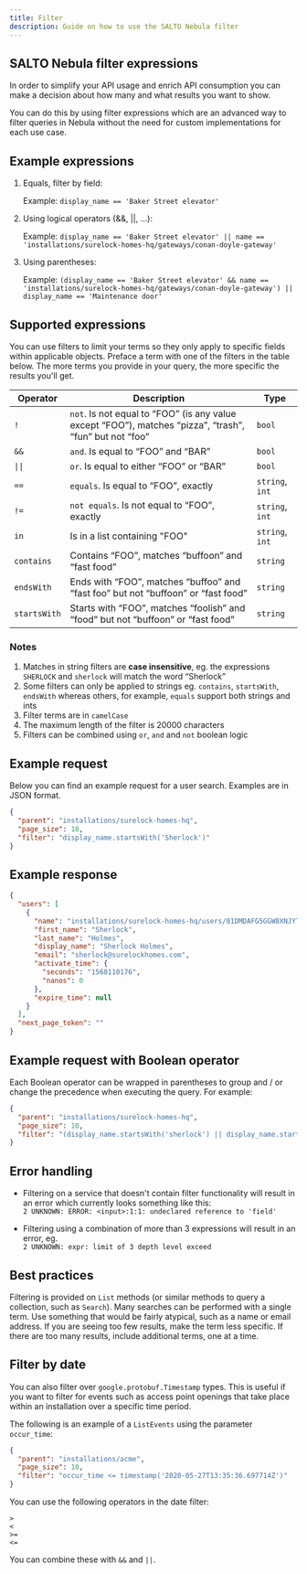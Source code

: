 ```yaml
---
title: Filter
description: Guide on how to use the SALTO Nebula filter
---
```


## SALTO Nebula filter expressions

In order to simplify your API usage and enrich API consumption you can make a decision about how many and what results you want to show.

You can do this by using filter expressions which are an advanced way to filter queries in Nebula without the need for custom implementations for each use case.

## Example expressions

1. Equals, filter by field:

    Example: `display_name == 'Baker Street elevator'`  

2. Using logical operators (&&, ||, ...):

    Example: `display_name == 'Baker Street elevator' || name == 'installations/surelock-homes-hq/gateways/conan-doyle-gateway'`

3. Using parentheses:

    Example: `(display_name == 'Baker Street elevator' && name == 'installations/surelock-homes-hq/gateways/conan-doyle-gateway') || display_name == 'Maintenance door'`

## Supported expressions

You can use filters to limit your terms so they only apply to specific fields within applicable objects.
Preface a term with one of the filters in the table below.
The more terms you provide in your query, the more specific the results you'll get.

|  Operator        |  Description |  Type        |
|------------------|--------------|--------------|
| `!`           | `not`. Is not equal to “FOO” (is any value except “FOO”), matches “pizza”, “trash”, “fun” but not “foo” | `bool` |
| `&&`          | `and`. Is equal to “FOO” and “BAR” | `bool` |
| `\|\|`          | `or`. Is equal to either “FOO” or “BAR” | `bool` |
| `==`          | `equals`. Is equal to “FOO”, exactly  | `string`, `int` |
| `!=`          | `not equals`. Is not equal to “FOO”, exactly  | `string`, `int` |
| `in`          | Is in a list containing "FOO" | `string`, `int` |
| `contains`    | Contains “FOO”, matches “buffoon” and “fast food”  | `string` |
| `endsWith`    | Ends with “FOO”, matches “buffoo” and “fast foo” but not “buffoon” or “fast food”  | `string` |
| `startsWith`  | Starts with “FOO”, matches “foolish” and “food” but not “buffoon” or “fast food” | `string` |

### Notes

1. Matches in string filters are **case insensitive**, eg. the expressions `SHERLOCK` and `sherlock` will match the word “Sherlock”
2. Some filters can only be applied to strings eg. `contains`, `startsWith`, `endsWith` whereas others, for example, `equals` support both strings and ints
3. Filter terms are in `camelCase`
4. The maximum length of the filter is 20000 characters
5. Filters can be combined using `or`, `and` and `not` boolean logic

## Example request

Below you can find an example request for a user search.
Examples are in JSON format.

```json
{
  "parent": "installations/surelock-homes-hq",
  "page_size": 10,
  "filter": "display_name.startsWith('Sherlock')"
}
```

## Example response

```json
{
  "users": [
    {
      "name": "installations/surelock-homes-hq/users/01DMDAFG5GGW8XNJYTTFA4XCJ6",
      "first_name": "Sherlock",
      "last_name": "Holmes",
      "display_name": "Sherlock Holmes",
      "email": "sherlock@surelockhomes.com",
      "activate_time": {
        "seconds": "1568110176",
        "nanos": 0
      },
      "expire_time": null
    }
  ],
  "next_page_token": ""
}
```

## Example request with Boolean operator

Each Boolean operator can be wrapped in parentheses to group and / or change the precedence when executing the query. For example:

```json
{
  "parent": "installations/surelock-homes-hq",
  "page_size": 10,
  "filter": "(display_name.startsWith('sherlock') || display_name.startsWith('john’)) && display_name.endsWith('watson')"
}
```

## Error handling

* Filtering on a service that doesn't contain filter functionality will result in an error which currently looks something like this:  
`2 UNKNOWN: ERROR: <input>:1:1: undeclared reference to 'field'`

* Filtering using a combination of more than 3 expressions will result in an error, eg.  
`2 UNKNOWN: expr: limit of 3 depth level exceed`

## Best practices

Filtering is provided on `List` methods (or similar methods to query a collection, such as `Search`).
Many searches can be performed with a single term.
Use something that would be fairly atypical, such as a name or email address.
If you are seeing too few results, make the term less specific.
If there are too many results, include additional terms, one at a time.

## Filter by date

You can also filter over `google.protobuf.Timestamp` types.
This is useful if you want to filter for events such as access point openings that take place within an installation over a specific time period.

The following is an example of a `ListEvents` using the parameter `occur_time`:

```json
{
  "parent": "installations/acme",
  "page_size": 10,
  "filter": "occur_time <= timestamp('2020-05-27T13:35:36.697714Z')"
}
```

You can use the following operators in the date filter:

```operators
>
<
>=
<=
```

You can combine these with `&&` and `||`.
